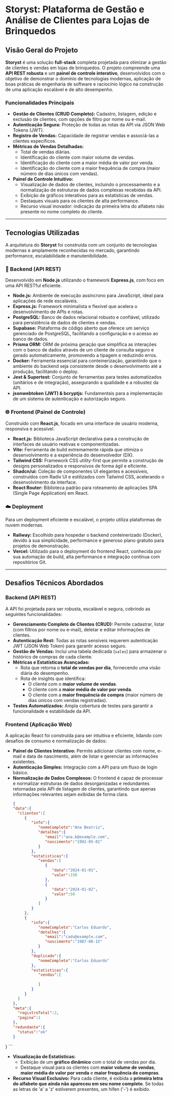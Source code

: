 # Storyst: Plataforma de Gestão e Análise de Clientes para Lojas de Brinquedos

## Visão Geral do Projeto

**Storyst** é uma solução **full-stack** completa projetada para otimizar a gestão de clientes e vendas em lojas de brinquedos. O projeto compreende uma **API REST robusta** e um **painel de controle interativo**, desenvolvidos com o objetivo de demonstrar o domínio de tecnologias modernas, aplicação de boas práticas de engenharia de software e raciocínio lógico na construção de uma aplicação escalável e de alto desempenho.

### Funcionalidades Principais

* **Gestão de Clientes (CRUD Completo):** Cadastro, listagem, edição e exclusão de clientes, com opções de filtro por nome ou e-mail.
* **Autenticação Segura:** Proteção de todas as rotas da API via JSON Web Tokens (JWT).
* **Registro de Vendas:** Capacidade de registrar vendas e associá-las a clientes específicos.
* **Métricas de Vendas Detalhadas:**
    * Total de vendas diárias.
    * Identificação do cliente com maior volume de vendas.
    * Identificação do cliente com a maior média de valor por venda.
    * Identificação do cliente com a maior frequência de compra (maior número de dias únicos com vendas).
* **Painel de Controle Intuitivo:**
    * Visualização de dados de clientes, incluindo o processamento e a normalização de estruturas de dados complexas recebidas da API.
    * Exibição de gráficos interativos para as estatísticas de vendas.
    * Destaques visuais para os clientes de alta performance.
    * Recurso visual inovador: indicação da primeira letra do alfabeto não presente no nome completo do cliente.

---

## Tecnologias Utilizadas

A arquitetura do **Storyst** foi construída com um conjunto de tecnologias modernas e amplamente reconhecidas no mercado, garantindo performance, escalabilidade e manutenibilidade.

### 🚀 Backend (API REST)

Desenvolvido em **Node.js** utilizando o framework **Express.js**, com foco em uma API RESTful eficiente.

* **Node.js:** Ambiente de execução assíncrono para JavaScript, ideal para aplicações de rede escaláveis.
* **Express.js:** Framework minimalista e flexível que acelera o desenvolvimento de APIs e rotas.
* **PostgreSQL:** Banco de dados relacional robusto e confiável, utilizado para persistência de dados de clientes e vendas.
* **Supabase:** Plataforma de código aberto que oferece um serviço gerenciado de PostgreSQL, facilitando a configuração e o acesso ao banco de dados.
* **Prisma ORM:** ORM de próxima geração que simplifica as interações com o banco de dados através de um cliente de consulta seguro e gerado automaticamente, promovendo a tipagem e reduzindo erros.
* **Docker:** Ferramenta essencial para conteinerização, garantindo que o ambiente do backend seja consistente desde o desenvolvimento até a produção, facilitando o deploy.
* **Jest & Supertest:** Conjunto de ferramentas para testes automatizados (unitários e de integração), assegurando a qualidade e a robustez da API.
* **jsonwebtoken (JWT) & bcryptjs:** Fundamentais para a implementação de um sistema de autenticação e autorização seguro.

### 🌐 Frontend (Painel de Controle)

Construído com **React.js**, focado em uma interface de usuário moderna, responsiva e acessível.

* **React.js:** Biblioteca JavaScript declarativa para a construção de interfaces de usuário reativas e componentizadas.
* **Vite:** Ferramenta de build extremamente rápida que otimiza o desenvolvimento e a experiência do desenvolvedor (DX).
* **Tailwind CSS:** Framework CSS utility-first que permite a construção de designs personalizados e responsivos de forma ágil e eficiente.
* **Shadcn/ui:** Coleção de componentes UI elegantes e acessíveis, construídos com Radix UI e estilizados com Tailwind CSS, acelerando o desenvolvimento da interface.
* **React Router:** Biblioteca padrão para roteamento de aplicações SPA (Single Page Application) em React.

### ☁️ Deployment

Para um deployment eficiente e escalável, o projeto utiliza plataformas de nuvem modernas.

* **Railway:** Escolhido para hospedar o backend conteinerizado (Docker), devido à sua simplicidade, performance e generoso plano gratuito para projetos de demonstração.
* **Vercel:** Utilizado para o deployment do frontend React, conhecida por sua automação de build, alta performance e integração contínua com repositórios Git.

---

## Desafios Técnicos Abordados

### Backend (API REST)

A API foi projetada para ser robusta, escalável e segura, cobrindo as seguintes funcionalidades:

* **Gerenciamento Completo de Clientes (CRUD):** Permite cadastrar, listar (com filtros por nome ou e-mail), deletar e editar informações de clientes.
* **Autenticação Rest:** Todas as rotas sensíveis requerem autenticação JWT (JSON Web Token) para garantir acesso seguro.
* **Gestão de Vendas:** Inclui uma tabela dedicada (`sales`) para armazenar o histórico de compras de cada cliente.
* **Métricas e Estatísticas Avançadas:**
    * Rota que retorna o **total de vendas por dia**, fornecendo uma visão diária do desempenho.
    * Rota de insights que identifica:
        * O cliente com o **maior volume de vendas**.
        * O cliente com a **maior média de valor por venda**.
        * O cliente com a **maior frequência de compra** (maior número de dias únicos com vendas registradas).
* **Testes Automatizados:** Ampla cobertura de testes para garantir a funcionalidade e estabilidade da API.

### Frontend (Aplicação Web)

A aplicação React foi construída para ser intuitiva e eficiente, lidando com desafios de consumo e normalização de dados:

* **Painel de Clientes Interativo:** Permite adicionar clientes com nome, e-mail e data de nascimento, além de listar e gerenciar as informações existentes.
* **Autenticação Simples:** Integração com a API para um fluxo de login básico.
* **Normalização de Dados Complexos:** O frontend é capaz de processar e normalizar estruturas de dados desorganizadas e redundantes retornadas pela API de listagem de clientes, garantindo que apenas informações relevantes sejam exibidas de forma clara.
    ```json
    {
   "data":{
      "clientes":[
         {
            "info":{
               "nomeCompleto":"Ana Beatriz",
               "detalhes":{
                  "email":"ana.b@example.com",
                  "nascimento":"1992-05-01"
               }
            },
            "estatisticas":{
               "vendas":[
                  {
                     "data":"2024-01-01",
                     "valor":150
                  },
                  {
                     "data":"2024-01-02",
                     "valor":50
                  }
               ]
            }
         },
         {
            "info":{
               "nomeCompleto":"Carlos Eduardo",
               "detalhes":{
                  "email":"cadu@example.com",
                  "nascimento":"1987-08-15"
               }
            },
            "duplicado":{
               "nomeCompleto":"Carlos Eduardo"
            },
            "estatisticas":{
               "vendas":[
                  
               ]
            }
         }
      ]
   },
   "meta":{
      "registroTotal":2,
      "pagina":1
   },
   "redundante":{
      "status":"ok"
   }
}
    ```
* **Visualização de Estatísticas:**
    * Exibição de um **gráfico dinâmico** com o total de vendas por dia.
    * Destaque visual para os clientes com **maior volume de vendas**, **maior média de valor por venda** e **maior frequência de compras**.
* **Recurso Visual Exclusivo:** Para cada cliente, é exibida a **primeira letra do alfabeto que ainda não apareceu em seu nome completo**. Se todas as letras de 'a' a 'z' estiverem presentes, um hífen ('-') é exibido.